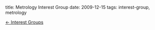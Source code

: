 title: Metrology Interest Group
date: 2009-12-15 
tags: interest-group, metrology


[&larr; Interest Groups](/interest-groups.html)